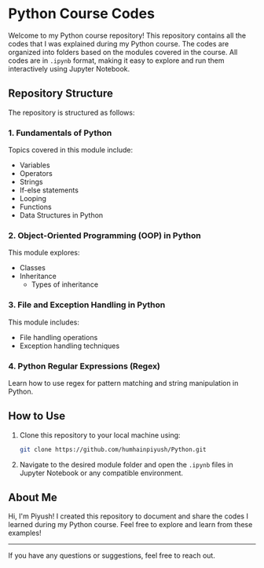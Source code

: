 # Python Course Codes

Welcome to my Python course repository! This repository contains all the codes that I was explained during my Python course. The codes are organized into folders based on the modules covered in the course. All codes are in `.ipynb` format, making it easy to explore and run them interactively using Jupyter Notebook.

## Repository Structure

The repository is structured as follows:

### 1. Fundamentals of Python
Topics covered in this module include:
- Variables
- Operators
- Strings
- If-else statements
- Looping
- Functions
- Data Structures in Python

### 2. Object-Oriented Programming (OOP) in Python
This module explores:
- Classes
- Inheritance
  - Types of inheritance

### 3. File and Exception Handling in Python
This module includes:
- File handling operations
- Exception handling techniques

### 4. Python Regular Expressions (Regex)
Learn how to use regex for pattern matching and string manipulation in Python.

## How to Use
1. Clone this repository to your local machine using:
   ```bash
   git clone https://github.com/humhainpiyush/Python.git
   ```
2. Navigate to the desired module folder and open the `.ipynb` files in Jupyter Notebook or any compatible environment.

## About Me
Hi, I'm Piyush! I created this repository to document and share the codes I learned during my Python course. Feel free to explore and learn from these examples!

---

If you have any questions or suggestions, feel free to reach out.
